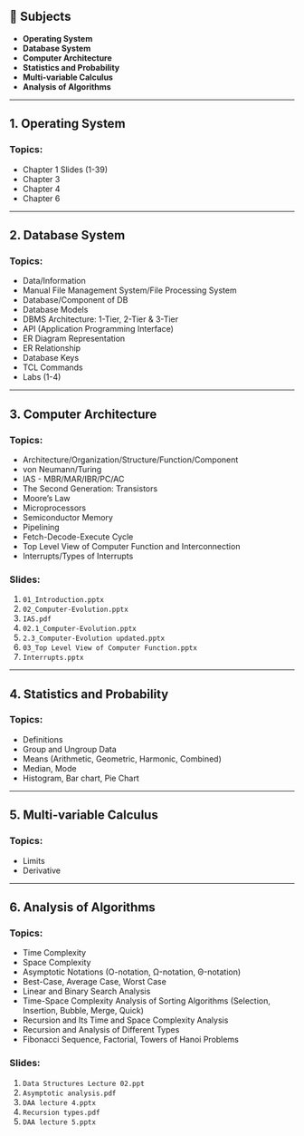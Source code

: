 
## 📝 Subjects

- **Operating System**
- **Database System**
- **Computer Architecture**
- **Statistics and Probability**
- **Multi-variable Calculus**
- **Analysis of Algorithms**

---

## 1. Operating System

### Topics:
- Chapter 1 Slides (1-39)
- Chapter 3
- Chapter 4
- Chapter 6

---

## 2. Database System

### Topics:
- Data/Information
- Manual File Management System/File Processing System
- Database/Component of DB
- Database Models
- DBMS Architecture: 1-Tier, 2-Tier & 3-Tier
- API (Application Programming Interface)
- ER Diagram Representation
- ER Relationship
- Database Keys
- TCL Commands
- Labs (1-4)

---

## 3. Computer Architecture

### Topics:
- Architecture/Organization/Structure/Function/Component
- von Neumann/Turing
- IAS - MBR/MAR/IBR/PC/AC
- The Second Generation: Transistors
- Moore’s Law
- Microprocessors
- Semiconductor Memory
- Pipelining
- Fetch-Decode-Execute Cycle
- Top Level View of Computer Function and Interconnection
- Interrupts/Types of Interrupts

### Slides:
1. `01_Introduction.pptx`
2. `02_Computer-Evolution.pptx`
3. `IAS.pdf`
4. `02.1_Computer-Evolution.pptx`
5. `2.3_Computer-Evolution updated.pptx`
6. `03_Top Level View of Computer Function.pptx`
7. `Interrupts.pptx`

---

## 4. Statistics and Probability

### Topics:
- Definitions
- Group and Ungroup Data
- Means (Arithmetic, Geometric, Harmonic, Combined)
- Median, Mode
- Histogram, Bar chart, Pie Chart

---

## 5. Multi-variable Calculus

### Topics:
- Limits
- Derivative

---

## 6. Analysis of Algorithms

### Topics:
- Time Complexity
- Space Complexity
- Asymptotic Notations (O-notation, Ω-notation, Θ-notation)
- Best-Case, Average Case, Worst Case
- Linear and Binary Search Analysis
- Time-Space Complexity Analysis of Sorting Algorithms (Selection, Insertion, Bubble, Merge, Quick)
- Recursion and Its Time and Space Complexity Analysis
- Recursion and Analysis of Different Types
- Fibonacci Sequence, Factorial, Towers of Hanoi Problems

### Slides:
1. `Data Structures Lecture 02.ppt`
2. `Asymptotic analysis.pdf`
3. `DAA lecture 4.pptx`
4. `Recursion types.pdf`
5. `DAA lecture 5.pptx`
